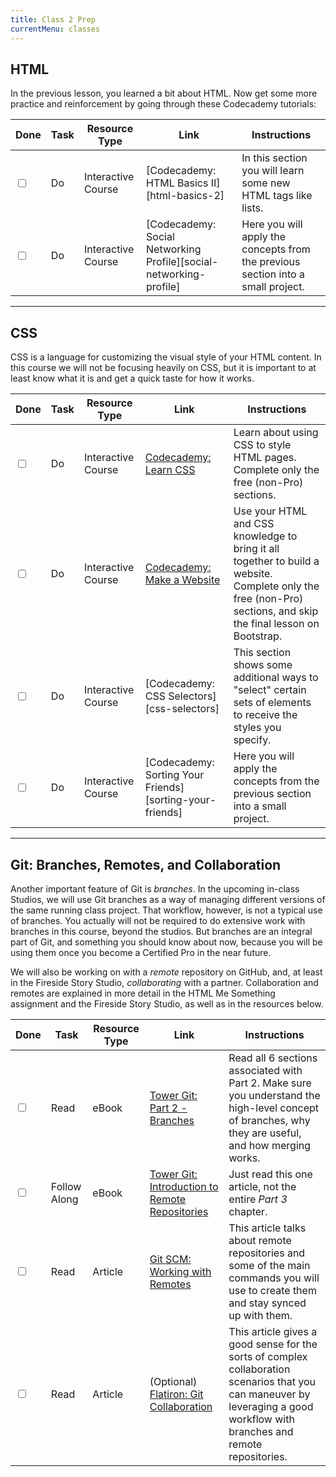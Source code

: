 ```yaml
---
title: Class 2 Prep
currentMenu: classes
---
```


## HTML

In the previous lesson, you learned a bit about HTML. Now get some more practice and reinforcement by going through these Codecademy tutorials:

Done | Task | Resource Type | Link | Instructions
|----|------|---------------|------|-------------|
<input type="checkbox" v-model="checks.p2a" /> |Do | Interactive Course | [Codecademy: HTML Basics II][html-basics-2] | In this section you will learn some new HTML tags like lists.
<input type="checkbox" v-model="checks.p2b" /> |Do | Interactive Course | [Codecademy: Social Networking Profile][social-networking-profile] | Here you will apply the concepts from the previous section into a small project.

---

## CSS

CSS is a language for customizing the visual style of your HTML content. In this course we will not be focusing heavily on CSS, but it is important to at least know what it is and get a quick taste for how it works.

Done | Task | Resource Type | Link | Instructions
|----|------|---------------|------|-------------|
<input type="checkbox" v-model="checks.p2c" /> |Do | Interactive Course | [Codecademy: Learn CSS][learn-css] | Learn about using CSS to style HTML pages. Complete only the free (non-Pro) sections.
<input type="checkbox" v-model="checks.p2d" /> |Do | Interactive Course | [Codecademy: Make a Website][make-a-website] | Use your HTML and CSS knowledge to bring it all together to build a website. Complete only the free (non-Pro) sections, and skip the final lesson on Bootstrap.
<input type="checkbox" v-model="checks.p2e" /> |Do | Interactive Course | [Codecademy: CSS Selectors][css-selectors] | This section shows some additional ways to "select" certain sets of elements to receive the styles you specify.
<input type="checkbox" v-model="checks.p2f" /> |Do | Interactive Course | [Codecademy: Sorting Your Friends][sorting-your-friends] | Here you will apply the concepts from the previous section into a small project.

---

## Git: Branches, Remotes, and Collaboration

Another important feature of Git is *branches*. In the upcoming in-class Studios, we will use Git branches as a way of managing different versions of the same running class project. That workflow, however, is not a typical use of branches. You actually will not be required to do extensive work with branches in this course, beyond the studios. But branches are an integral part of Git, and something you should know about now, because you will be using them once you become a Certified Pro in the near future.

We will also be working on with a *remote* repository on GitHub, and, at least in the Fireside Story Studio, *collaborating* with a partner. Collaboration and remotes are explained in more detail in the HTML Me Something assignment and the Fireside Story Studio, as well as in the resources below.

Done | Task | Resource Type | Link | Instructions
|----|------|---------------|------|-------------|
<input type="checkbox" v-model="checks.p2g" /> |Read | eBook | [Tower Git: Part 2 - Branches][tower-branches] | Read all 6 sections associated with Part 2. Make sure you understand the high-level concept of branches, why they are useful, and how merging works.
<input type="checkbox" v-model="checks.p2h" /> |Follow Along | eBook | [Tower Git: Introduction to Remote Repositories][tower-intro-remotes] | Just read this one article, not the entire *Part 3* chapter.
<input type="checkbox" v-model="checks.p2i" /> |Read | Article | [Git SCM: Working with Remotes][scm-remotes] | This article talks about remote repositories and some of the main commands you will use to create them and stay synced up with them.
<input type="checkbox" v-model="checks.p2j" /> |Read | Article | (Optional) [Flatiron: Git Collaboration][flatiron-collab] | This article gives a good sense for the sorts of complex collaboration scenarios that you can maneuver by leveraging a good workflow with branches and remote repositories.

[learn-html]: https://www.codecademy.com/learn/learn-html
[learn-css]: https://www.codecademy.com/learn/learn-css
[make-a-website]: https://www.codecademy.com/learn/make-a-website

[tower-branches]: https://www.git-tower.com/learn/git/ebook/en/command-line/branching-merging/branching-can-change-your-life#start
[tower-intro-remotes]: https://www.git-tower.com/learn/git/ebook/en/command-line/remote-repositories/introduction#start
[flatiron-collab]: https://learn.co/lessons/git-collaboration-readme
[scm-remotes]: https://git-scm.com/book/en/v2/Git-Basics-Working-with-Remotes
